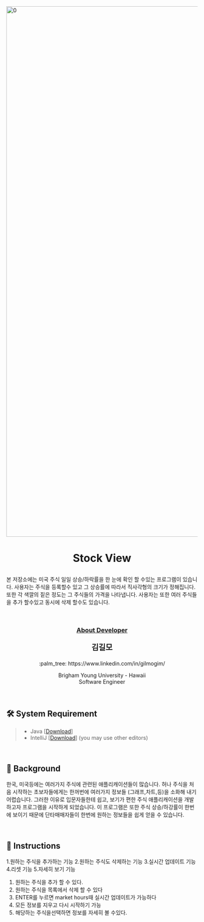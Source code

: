 <img width="1393" alt="0" src="https://user-images.githubusercontent.com/59432666/114645586-756b3900-9c75-11eb-8f58-152e7a13de98.png">


# <p align="center">Stock View</p>

<p>
본 저장소에는 미국 주식 일일 상승/하락률을 한 눈에 확인 할 수있는 프로그램이 있습니다. 사용자는 주식을 등록할수 있고 그 상승률에 따라서 직사각형의 크기가 정해집니다. 또한 각 색깔의 짙은 정도는 그 주식들의 가격을 
나타냅니다. 사용자는 또한 여러 주식들을 추가 할수있고 동시에 삭제 할수도 있습니다.
</p>
<br/>


### <p align="center" style="text-decoration:underline">About Developer</p>

**<p align="center" style="font-size:15pt">김길모</p>**
<p align="center">:palm_tree: https://www.linkedin.com/in/gilmogim/ </p>
<p align="center">
Brigham Young University - Hawaii<br/>
Software Engineer<br/>
</p>
<br/>

## :hammer_and_wrench: System Requirement
> + Java [[Download](https://www.java.com/en/download/manual.jsp)]
> + IntelliJ [[Download](https://www.jetbrains.com/idea/download)] (you may use other editors)
<br/>

## :foggy: Background
한국, 미국등에는 여러가지 주식에 관련된 애플리캐이션들이 많습니다. 허나 주식을 처음 시작하는 초보자들에게는 한꺼번에 여러가지 정보들 (그래프,차트,등)을 소화해 내기 어렵습니다. 그러한 이유로 입문자들한테
쉽고, 보기가 편한 주식 애플리캐이션을 개발하고자 프로그램을 시작하게 되었습니다. 이 프로그램은 또한 주식 상승/하강률이 한번에 보이기 때문에 단타매매자들이 한번에 원하는 정보들을 쉽게 얻을 수 있습니다.

<br/>

## :page_with_curl: Instructions
1.원하는 주식을 추가하는 기능
2.원하는 주식도 삭제하는 기능
3.실시간 업데이트 기능
4.리셋 기능
5.자세히 보기 기능

1. 원하는 주식을 추가 할 수 있다.
2. 원하는 주식을 목록에서 삭제 할 수 있다
3. ENTER를 누르면 market hours때 실시간 업데이트가 가능하다
4. 모든 정보를 지우고 다시 시작하기 가능
5. 해당하는 주식을선택하면 정보를 자세히 볼 수있다.

